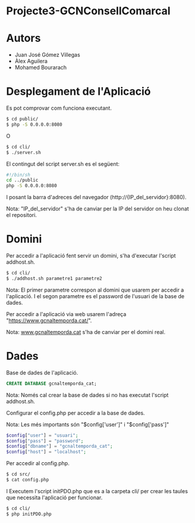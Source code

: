 # Projecte3-GCNConsellComarcal

# Autors

- Juan José Gómez Villegas
- Àlex Aguilera
- Mohamed Bourarach

# Desplegament de l'Aplicació

Es pot comprovar com funciona executant.

```sh
$ cd public/
$ php -S 0.0.0.0:8080
```

O

```sh
$ cd cli/
$ ./server.sh
```

El contingut del script server.sh es el següent:

```sh
#!/bin/sh
cd ../public
php -S 0.0.0.0:8080
```

I posant la barra d'adreces del navegador (http://{IP_del_servidor}:8080).

Nota: "IP_del_servidor" s'ha de canviar per la IP del servidor on heu clonat el repositori.

# Domini

Per accedir a l'aplicació fent servir un domini, s'ha d'executar l'script addhost.sh.

```sh
$ cd cli/
$ ./addhost.sh parametre1 parametre2
```

Nota: El primer parametre correspon al domini que usarem per accedir a l'aplicació. I el segon parametre es el password de l'usuari de la base de dades.

Per accedir a l'aplicació via web usarem l'adreça "https://www.gcnaltemporda.cat/".

Nota: www.gcnaltemporda.cat s'ha de canviar per el domini real.

# Dades

Base de dades de l'aplicació.

```sql
CREATE DATABASE gcnaltemporda_cat;
```

Nota: Només cal crear la base de dades si no has executat l'script addhost.sh.

Configurar el config.php per accedir a la base de dades.

Nota: Les més importants són "$config['user']" i "$config['pass']"

```php
$config["user"] = "usuari";
$config["pass"] = "password";
$config["dbname"] = "gcnaltemporda_cat";
$config["host"] = "localhost";
```

Per accedir al config.php.

```sh
$ cd src/
$ cat config.php
```

I Executem l'script initPDO.php que es a la carpeta cli/ per crear les taules que necessita l'aplicació per funcionar.

```sh
$ cd cli/
$ php initPDO.php
```
